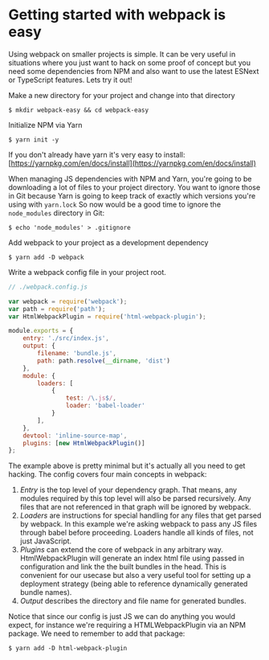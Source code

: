 # Getting started with webpack is easy

Using webpack on smaller projects is simple. It can be very useful in situations where you just want to hack on some proof of concept but you need some dependencies from NPM and also want to use the latest ESNext or TypeScript features. Lets try it out!

Make a new directory for your project and change into that directory

```shell
$ mkdir webpack-easy && cd webpack-easy
```

Initialize NPM via Yarn

```shell
$ yarn init -y
```

If you don't already have yarn it's very easy to install: [https://yarnpkg.com/en/docs/install](https://yarnpkg.com/en/docs/install)

When managing JS dependencies with NPM and Yarn, you're going to be downloading a lot of files to your project directory. You want to ignore those in Git because Yarn is going to keep track of exactly which versions you're using with `yarn.lock` So now would be a good time to ignore the `node_modules` directory in Git:

```shell
$ echo 'node_modules' > .gitignore
```

Add webpack to your project as a development dependency

```shell
$ yarn add -D webpack
```


Write a webpack config file in your project root.
```js
// ./webpack.config.js

var webpack = require('webpack');
var path = require('path');
var HtmlWebpackPlugin = require('html-webpack-plugin');

module.exports = {
    entry: './src/index.js',
    output: {
        filename: 'bundle.js',
        path: path.resolve(__dirname, 'dist')
    },
    module: {
        loaders: [
            {
                test: /\.js$/,
                loader: 'babel-loader'
            }
        ],
    },
    devtool: 'inline-source-map',
    plugins: [new HtmlWebpackPlugin()]
};
```

The example above is pretty minimal but it's actually all you need to get hacking. The config covers four main concepts in webpack:
1. *Entry* is the top level of your dependency graph. That means, any modules required by this top level will also be parsed recursively. Any files that are not referenced in that graph will be ignored by webpack.
1. *Loaders* are instructions for special handling for any files that get parsed by webpack. In this example we're asking webpack to pass any JS files through babel before proceeding. Loaders handle all kinds of files, not just JavaScript.
1. *Plugins* can extend the core of webpack in any arbitrary way. HtmlWebpackPlugin will generate an index html file using passed in configuration and link the the built bundles in the head. This is convenient for our usecase but also a very useful tool for setting up a deployment strategy (being able to reference dynamically generated bundle names).
1. *Output* describes the directory and file name for generated bundles.

Notice that since our config is just JS we can do anything you would expect, for instance we're requiring a HTMLWebpackPlugin via an NPM package. We need to remember to add that package:

```shell
$ yarn add -D html-webpack-plugin
```
